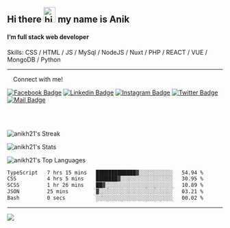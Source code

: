 ## Hi there <img src="https://user-images.githubusercontent.com/1303154/88677602-1635ba80-d120-11ea-84d8-d263ba5fc3c0.gif" width="28px" height="36" alt="hi"> my name is Anik

#### I’m full stack web developer

Skills:  CSS / HTML / JS / MySql / NodeJS / Nuxt / PHP / REACT / VUE / MongoDB / Python


---

&emsp;Connect with me!

<a href="https://www.facebook.com/anik.aritro" target="_blank">![Facebook Badge](https://img.shields.io/badge/Facebook-1877F2?style=for-the-badge&logo=facebook&logoColor=white)</a> [![Linkedin Badge](https://img.shields.io/badge/LinkedIn-0077B5?style=for-the-badge&logo=linkedin&logoColor=white)](https://www.linkedin.com/in/dev-anik) [![Instagram Badge](https://img.shields.io/badge/Instagram-E4405F?style=for-the-badge&logo=instagram&logoColor=white)](https://www.instagram.com/aritro.anik) [![Twitter Badge](https://img.shields.io/badge/Twitter-1DA1F2?style=for-the-badge&logo=twitter&logoColor=white)](https://twitter.com/AritroAnik) [![Mail Badge](https://img.shields.io/badge/Gmail-D14836?style=for-the-badge&logo=gmail&logoColor=white)](mailto:anik.wdev@gmail.com)

</br>
</br>


![anikh21's Streak](https://github-readme-streak-stats.herokuapp.com/?user=anikh21&theme=vue-dark&hide_border=true)

![anikh21's Stats](https://github-readme-stats.vercel.app/api?username=anikh21&theme=vue-dark&show_icons=true&hide_border=true&count_private=true)

![anikh21's Top Languages](https://github-readme-stats.vercel.app/api/top-langs/?username=anikh21&theme=vue-dark&show_icons=true&hide_border=true&layout=compact)

<!--START_SECTION:waka-->

```txt
TypeScript   7 hrs 15 mins   █████████████▓░░░░░░░░░░░   54.94 %
CSS          4 hrs 5 mins    ███████▓░░░░░░░░░░░░░░░░░   30.95 %
SCSS         1 hr 26 mins    ██▓░░░░░░░░░░░░░░░░░░░░░░   10.89 %
JSON         25 mins         ▓░░░░░░░░░░░░░░░░░░░░░░░░   03.21 %
Bash         0 secs          ░░░░░░░░░░░░░░░░░░░░░░░░░   00.02 %
```

<!--END_SECTION:waka-->
---

![](https://komarev.com/ghpvc/?username=anikh21)  

